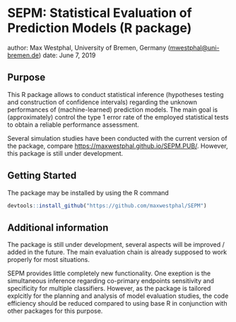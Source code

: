 SEPM: Statistical Evaluation of Prediction Models (R package)
=============================================================

author: Max Westphal, University of Bremen, Germany
(<a href="mailto:mwestphal@uni-bremen.de" class="email">mwestphal@uni-bremen.de</a>)
date: June 7, 2019

Purpose
-------

This R package allows to conduct statistical inference (hypotheses
testing and construction of confidence intervals) regarding the unknown
performances of (machine-learned) prediction models. The main goal is
(approximately) control the type 1 error rate of the employed
statistical tests to obtain a reliable performance assessment.

Several simulation studies have been conducted with the current version
of the package, compare
<a href="https://maxwestphal.github.io/SEPM.PUB/" class="uri">https://maxwestphal.github.io/SEPM.PUB/</a>.
However, this package is still under development.

Getting Started
---------------

The package may be installed by using the R command

``` r
devtools::install_github("https://github.com/maxwestphal/SEPM")
```

Additional information
----------------------

The package is still under development, several aspects will be improved
/ added in the future. The main evaluation chain is already supposed to
work properly for most situations.

SEPM provides little completely new functionality. One exeption is the
simultaneous inference regarding co-primary endpoints sensitivity and
specificity for multiple classifiers. However, as the package is
tailored explcitly for the planning and analysis of model evaluation
studies, the code efficiency should be reduced compared to using base R
in conjunction with other packages for this purpose.
